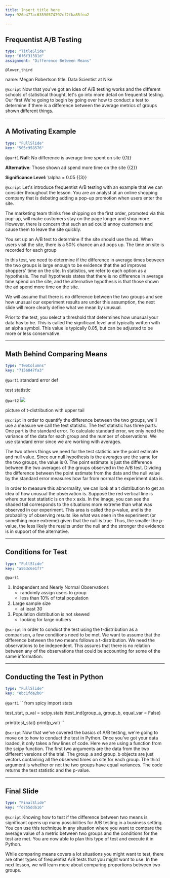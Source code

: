 ```yaml
---
title: Insert title here
key: 926e477ac63590574792cf2fba85fea2

---
```

## Frequentist A/B Testing

```yaml
type: "TitleSlide"
key: "6f6f31381d"
assignment: "Difference Between Means"
```

`@lower_third`

name: Megan Robertson
title: Data Scientist at Nike


`@script`
Now that you've got an idea of A/B testing works and the different schools of statistical thought, let's go into more detail on frequentist testing. Our first We're going to begin by going over how to conduct a test to determine if there is a difference between the average metrics of groups shown different things.


---
## A Motivating Example

```yaml
type: "FullSlide"
key: "505c958576"
```

`@part1`
**Null**: No difference is average time spent on site {{1}}    

**Alternative**: Those shown ad spend more time on the site {{2}}

**Significance Level:** \alpha = 0.05 {{3}}


`@script`
Let's introduce frequentist A/B testing with an example that we can consider throughout the lesson. You are an analyst at an online shopping company that is debating adding a pop-up promotion when users enter the site. 

The marketing team thinks free shipping on the first order, promoted via this pop-up, will make customers stay on the page longer and shop more. However, there is concern that such an ad could annoy customers and cause them to leave the site quickly. 

You set up an A/B test to determine if the site should use the ad. When users visit the site, there is a 50% chance an ad pops up. The time on site is recorded for each group 

In this test, we need to determine if the difference in average times between the two groups is large enough to be evidence that the ad improves shoppers' time on the site. In statistics, we refer to each option as a hypothesis. The null hypothesis states that there is no difference in average time spend on the site, and the alternative hypothesis is that those shown the ad spend more time on the site. 

We will assume that there is no difference between the two groups and see how unusual our experiment results are under this assumption, the next slide will more clearly define what we mean by unusual. 

Prior to the test, you select a threshold that determines how unusual your data has to be. This is called the significant level and typically written with an alpha symbol. This value is typically 0.05, but can be adjusted to be more or less conservative.


---
## Math Behind Comparing Means

```yaml
type: "TwoColumns"
key: "7156847fa3"
```

`@part1`
standard error def


test statistic


`@part2`
![](image-url)

picture of t-distribution with upper tail


`@script`
In order to quantify the difference between the two groups,   we'll use a measure we call the test statistic. The test statistic has three parts. One part is the standard error. To calculate standard error, we only need the variance of the data for each group and the number of observations. We use standard error since we are working with averages. 

The two others things we need for the test statistic are the point estimate and null value. Since our null hypothesis is the averages are the same for the two groups, the value is 0. The point estimate is just the difference between the two averages of the groups observed in the A/B test. Dividing the difference between the point estimate from the data and the null value by the standard error measures how far from normal the experiment data is. 

In order to measure this abnormality, we can look at a t distribution to get an idea of how unusual the observation is. Suppose the red vertical line is where our test statistic is on the x axis. In the image, you can see the shaded tail corresponds to the situations more extreme than what was observed in our experiment. This area is called the p-value, and is the probability of observing results like what was seen in the experiment (or something more extreme) given that the null is true. Thus, the smaller the p-value, the less likely the results under the null and the stronger the evidence is in support of the alternative.


---
## Conditions for Test

```yaml
type: "FullSlide"
key: "a563c6e1f7"
```

`@part1`
1. Independent and Nearly Normal Observations
   - randomly assign users to group
   - less than 10% of total population
2. Large sample size
   - at least 30
3. Population distribution is not skewed
   - looking for large outliers


`@script`
In order to conduct the test using the t-distribution as a comparison, a few conditions need to be met. We want to assume that the difference between the two means follows a t-distribution. We need the observations to be independent. This assures that there is no relation between any of the observations that could be accounting for some of the same information.


---
## Conducting the Test in Python

```yaml
type: "FullSlide"
key: "ebc1fde2b0"
```

`@part1`
``
from spicy import stats

test_stat, p_val = scipy.stats.ttest_ind(group_a, group_b, equal_var = False)

print(test_stat)
print(p_val)
``


`@script`
Now that we've covered the basics of A/B testing, we're going to move on to how to conduct the test in Python. Once you've got your data loaded, it only takes a few lines of code. Here we are using a function from the scipy function. The first two arguments are the data from the two different versions of the trial. The group_a and group_b objects are just vectors containing all the observed times on site for each group. The third argument is whether or not the two groups have equal variances. The code returns the test statistic and the p-value.


---
## Final Slide

```yaml
type: "FinalSlide"
key: "fd755dd616"
```

`@script`
Knowing how to test if the difference between two means is significant opens up many possibilities for A/B testing in a business setting. You can use this technique in any situation where you want to compare the average value of a metric between two groups and the conditions for the test are met. You are now able to plan this type of test and execute it in Python.

While comparing means covers a lot situations you might want to test, there are other types of frequentist A/B tests that you might want to use. In the next lesson, we will learn more about comparing proportions between two groups.

